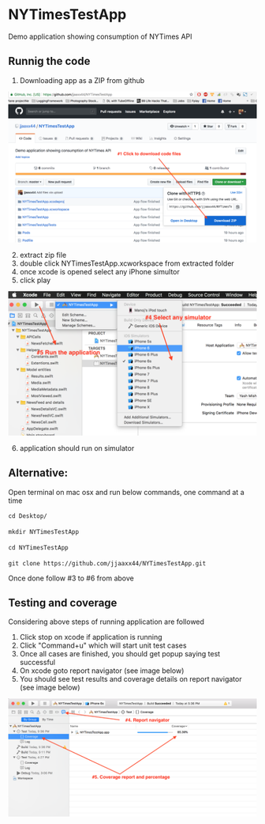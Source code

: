 # NYTimesTestApp
Demo application showing consumption of NYTimes API


## Runnig the code

1. Downloading app as a ZIP from github 

![alt text](https://github.com/jjaaxx44/NYTimesTestApp/blob/master/downloadcode.png)

2. extract zip file 
3. double click NYTimesTestApp.xcworkspace from extracted folder
4. once xcode is opened select any iPhone simultor
5. click play

![alt text](https://github.com/jjaaxx44/NYTimesTestApp/blob/master/runApp.png)

6. application should run on simulator 


## Alternative:
Open terminal on mac osx and run below commands, one command at a time

```
cd Desktop/

mkdir NYTimesTestApp

cd NYTimesTestApp

git clone https://github.com/jjaaxx44/NYTimesTestApp.git
```

Once done follow #3 to #6 from above


## Testing and coverage
Considering above steps of running application are followed
1. Click stop on xcode if application is running
2. Click "Command+u" which will start unit test cases
3. Once all cases are finished, you should get popup saying test successful
4. On xcode goto report navigator (see image below)
5. You should see test results and coverage details on report navigator (see image below)

![alt text](https://github.com/jjaaxx44/NYTimesTestApp/blob/master/UT.png)
